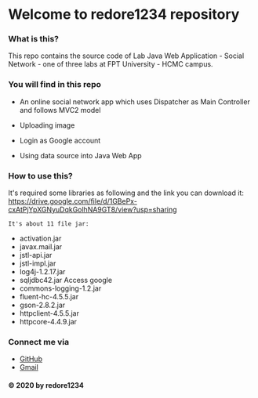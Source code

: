 # Welcome to redore1234 repository

### What is this?
This repo contains the source code of Lab Java Web Application - Social Network - one of three labs at FPT University - HCMC campus.

### You will find in this repo
- An online social network app which uses Dispatcher as Main Controller and follows MVC2 model

- Uploading image 

- Login as Google account

- Using data source into Java Web App

### How to use this?
It's required some libraries as following and the link you can download it: https://drive.google.com/file/d/1GBePx-cxAtPjYpXGNyuDqkGolhNA9GT8/view?usp=sharing

	It's about 11 file jar:
 - activation.jar
 - javax.mail.jar
 - jstl-api.jar
 - jstl-impl.jar
 - log4j-1.2.17.jar
 - sqljdbc42.jar
	Access google
 - commons-logging-1.2.jar
 - fluent-hc-4.5.5.jar
 - gson-2.8.2.jar
 - httpclient-4.5.5.jar
 - httpcore-4.4.9.jar

 ### Connect me via
- [GitHub](https://github.com/redore1234)
- [Gmail](mailto:ptlong0311@gmail.com)

 #### © 2020 by redore1234
